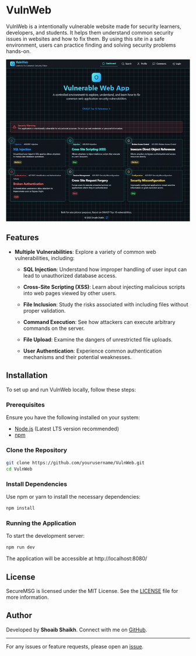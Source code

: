 # VulnWeb

VulnWeb is a intentionally vulnerable website made for security learners, developers, and students. It helps them understand common security issues in websites and how to fix them. By using this site in a safe environment, users can practice finding and solving security problems hands-on.

![Logo](https://github.com/shoaibbshaikhh/VulnWeb/blob/main/public/logo.png)

## Features

- **Multiple Vulnerabilities**: Explore a variety of common web vulnerabilities, including:
  - **SQL Injection**: Understand how improper handling of user input can lead to unauthorized database access.
  - **Cross-Site Scripting (XSS)**: Learn about injecting malicious scripts into web pages viewed by other users.
  - **File Inclusion**: Study the risks associated with including files without proper validation.
  - **Command Execution**: See how attackers can execute arbitrary commands on the server.
  - **File Upload**: Examine the dangers of unrestricted file uploads.

  - **User Authentication**: Experience common authentication mechanisms and their potential weaknesses.


## Installation

To set up and run VulnWeb locally, follow these steps:

### Prerequisites
Ensure you have the following installed on your system:
- [Node.js](https://nodejs.org/) (Latest LTS version recommended)
- [npm](https://www.npmjs.com/)

### Clone the Repository
```bash
git clone https://github.com/yourusername/VulnWeb.git
cd VulnWeb
```

### Install Dependencies
Use npm or yarn to install the necessary dependencies:
```bash
npm install
```

### Running the Application
To start the development server:

```bash
npm run dev
```
The application will be accessible at http://localhost:8080/

## License

SecureMSG is licensed under the MIT License. See the [LICENSE](https://github.com/shoaibbshaikhh/VulnWeb/blob/main/LICENSE) file for more information.

## Author

Developed by **Shoaib Shaikh**. Connect with me on [GitHub](https://github.com/shoaibbshaikhh).

---

For any issues or feature requests, please open an [issue](https://github.com/shoaibbshaikhh/VulnWeb/issues).



